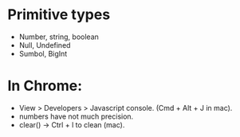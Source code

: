 # Primitive types

* Number, string, boolean
* Null, Undefined
* Sumbol, BigInt

# In Chrome:
* View > Developers > Javascript console. (Cmd + Alt + J in mac).
* numbers have not much precision.
* clear() -> Ctrl + l to clean (mac).

